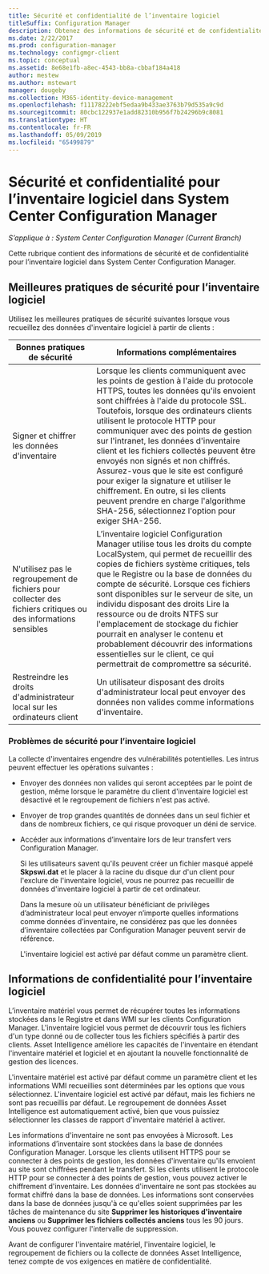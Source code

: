 ```yaml
---
title: Sécurité et confidentialité de l’inventaire logiciel
titleSuffix: Configuration Manager
description: Obtenez des informations de sécurité et de confidentialité pour l’inventaire logiciel dans System Center Configuration Manager.
ms.date: 2/22/2017
ms.prod: configuration-manager
ms.technology: configmgr-client
ms.topic: conceptual
ms.assetid: 8e68e1fb-a8ec-4543-bb8a-cbbaf184a418
author: mestew
ms.author: mstewart
manager: dougeby
ms.collection: M365-identity-device-management
ms.openlocfilehash: f11178222ebf5edaa9b433ae3763b79d535a9c9d
ms.sourcegitcommit: 80cbc122937e1add82310b956f7b24296b9c8081
ms.translationtype: HT
ms.contentlocale: fr-FR
ms.lasthandoff: 05/09/2019
ms.locfileid: "65499879"
---
```

# <a name="security-and-privacy-for-software-inventory-in-system-center-configuration-manager"></a>Sécurité et confidentialité pour l’inventaire logiciel dans System Center Configuration Manager

*S’applique à : System Center Configuration Manager (Current Branch)*

Cette rubrique contient des informations de sécurité et de confidentialité pour l’inventaire logiciel dans System Center Configuration Manager.  

##  <a name="BKMK_Security_HardwareInventory"></a> Meilleures pratiques de sécurité pour l’inventaire logiciel  
 Utilisez les meilleures pratiques de sécurité suivantes lorsque vous recueillez des données d'inventaire logiciel à partir de clients :  

|Bonnes pratiques de sécurité|Informations complémentaires|  
|----------------------------|----------------------|  
|Signer et chiffrer les données d'inventaire|Lorsque les clients communiquent avec les points de gestion à l'aide du protocole HTTPS, toutes les données qu'ils envoient sont chiffrées à l'aide du protocole SSL. Toutefois, lorsque des ordinateurs clients utilisent le protocole HTTP pour communiquer avec des points de gestion sur l'intranet, les données d'inventaire client et les fichiers collectés peuvent être envoyés non signés et non chiffrés. Assurez-vous que le site est configuré pour exiger la signature et utiliser le chiffrement. En outre, si les clients peuvent prendre en charge l'algorithme SHA-256, sélectionnez l'option pour exiger SHA-256.|  
|N'utilisez pas le regroupement de fichiers pour collecter des fichiers critiques ou des informations sensibles|L’inventaire logiciel Configuration Manager utilise tous les droits du compte LocalSystem, qui permet de recueillir des copies de fichiers système critiques, tels que le Registre ou la base de données du compte de sécurité. Lorsque ces fichiers sont disponibles sur le serveur de site, un individu disposant des droits Lire la ressource ou de droits NTFS sur l'emplacement de stockage du fichier pourrait en analyser le contenu et probablement découvrir des informations essentielles sur le client, ce qui permettrait de compromettre sa sécurité.|  
|Restreindre les droits d'administrateur local sur les ordinateurs client|Un utilisateur disposant des droits d'administrateur local peut envoyer des données non valides comme informations d'inventaire.|  

### <a name="security-issues-for-software-inventory"></a>Problèmes de sécurité pour l’inventaire logiciel  
 La collecte d'inventaires engendre des vulnérabilités potentielles. Les intrus peuvent effectuer les opérations suivantes :  

- Envoyer des données non valides qui seront acceptées par le point de gestion, même lorsque le paramètre du client d'inventaire logiciel est désactivé et le regroupement de fichiers n'est pas activé.  

- Envoyer de trop grandes quantités de données dans un seul fichier et dans de nombreux fichiers, ce qui risque provoquer un déni de service.  

- Accéder aux informations d’inventaire lors de leur transfert vers Configuration Manager.  

  Si les utilisateurs savent qu'ils peuvent créer un fichier masqué appelé **Skpswi.dat** et le placer à la racine du disque dur d'un client pour l'exclure de l'inventaire logiciel, vous ne pourrez pas recueillir de données d'inventaire logiciel à partir de cet ordinateur.  

  Dans la mesure où un utilisateur bénéficiant de privilèges d’administrateur local peut envoyer n’importe quelles informations comme données d’inventaire, ne considérez pas que les données d’inventaire collectées par Configuration Manager peuvent servir de référence.  

  L'inventaire logiciel est activé par défaut comme un paramètre client.  

##  <a name="BKMK_Privacy_HardwareInventory"></a> Informations de confidentialité pour l’inventaire logiciel  
 L’inventaire matériel vous permet de récupérer toutes les informations stockées dans le Registre et dans WMI sur les clients Configuration Manager. L'inventaire logiciel vous permet de découvrir tous les fichiers d'un type donné ou de collecter tous les fichiers spécifiés à partir des clients. Asset Intelligence améliore les capacités de l'inventaire en étendant l'inventaire matériel et logiciel et en ajoutant la nouvelle fonctionnalité de gestion des licences.  

 L'inventaire matériel est activé par défaut comme un paramètre client et les informations WMI recueillies sont déterminées par les options que vous sélectionnez. L'inventaire logiciel est activé par défaut, mais les fichiers ne sont pas recueillis par défaut. Le regroupement de données Asset Intelligence est automatiquement activé, bien que vous puissiez sélectionner les classes de rapport d'inventaire matériel à activer.  

 Les informations d'inventaire ne sont pas envoyées à Microsoft. Les informations d’inventaire sont stockées dans la base de données Configuration Manager. Lorsque les clients utilisent HTTPS pour se connecter à des points de gestion, les données d'inventaire qu'ils envoient au site sont chiffrées pendant le transfert. Si les clients utilisent le protocole HTTP pour se connecter à des points de gestion, vous pouvez activer le chiffrement d'inventaire. Les données d'inventaire ne sont pas stockées au format chiffré dans la base de données. Les informations sont conservées dans la base de données jusqu'à ce qu'elles soient supprimées par les tâches de maintenance du site **Supprimer les historiques d'inventaire anciens** ou **Supprimer les fichiers collectés anciens** tous les 90 jours. Vous pouvez configurer l'intervalle de suppression.  

 Avant de configurer l'inventaire matériel, l'inventaire logiciel, le regroupement de fichiers ou la collecte de données Asset Intelligence, tenez compte de vos exigences en matière de confidentialité.  
